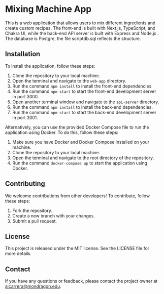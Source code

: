 # Mixing Machine App

This is a web application that allows users to mix different ingredients and create custom recipes. The front-end is built with Next.js, TypeScript, and Chakra UI, while the back-end API server is built with Express and Node.js .
The database is Postgre, the file scriptdb.sql reflects the structure.

## Installation

To install the application, follow these steps:

1. Clone the repository to your local machine.
2. Open the terminal and navigate to the `web-app` directory.
3. Run the command `npm install` to install the front-end dependencies.
4. Run the command `npm start` to start the front-end development server in port 3000.
5. Open another terminal window and navigate to the `api-server` directory.
6. Run the command `npm install` to install the back-end dependencies.
7. Run the command `npm start` to start the back-end development server in port 3001.


Alternatively, you can use the provided Docker Compose file to run the application using Docker. To do this, follow these steps:

1. Make sure you have Docker and Docker Compose installed on your machine.
2. Clone the repository to your local machine.
3. Open the terminal and navigate to the root directory of the repository.
4. Run the command `docker-compose up` to start the application using Docker.


## Contributing

We welcome contributions from other developers! To contribute, follow these steps:

1. Fork the repository.
2. Create a new branch with your changes.
3. Submit a pull request.

## License

This project is released under the MIT license. See the LICENSE file for more details.

## Contact

If you have any questions or feedback, please contact the project owner at aicarrera@mondragon.edu.
